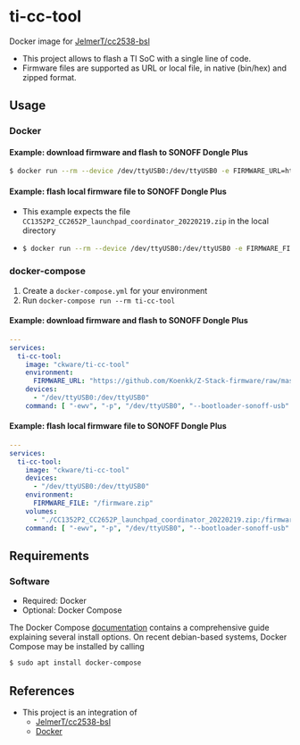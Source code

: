 # ti-cc-tool
Docker image for [JelmerT/cc2538-bsl](https://github.com/JelmerT/cc2538-bsl)

* This project allows to flash a TI SoC with a single line of code.
* Firmware files are supported as URL or local file, in native (bin/hex) and zipped format.

## Usage
### Docker
#### Example: download firmware and flash to SONOFF Dongle Plus
```sh
$ docker run --rm --device /dev/ttyUSB0:/dev/ttyUSB0 -e FIRMWARE_URL=https://github.com/Koenkk/Z-Stack-firmware/raw/master/coordinator/Z-Stack_3.x.0/bin/CC1352P2_CC2652P_launchpad_coordinator_20220219.zip ckware/ti-cc-tool -ewv -p /dev/ttyUSB0 --bootloader-sonoff-usb
```

#### Example: flash local firmware file to SONOFF Dongle Plus
* This example expects the file `CC1352P2_CC2652P_launchpad_coordinator_20220219.zip` in the local directory
* ```sh
  $ docker run --rm --device /dev/ttyUSB0:/dev/ttyUSB0 -e FIRMWARE_FILE=CC1352P2_CC2652P_launchpad_coordinator_20220219.zip ckware/ti-cc-tool -ewv -p /dev/ttyUSB0 --bootloader-sonoff-usb
  ```

### docker-compose
1. Create a `docker-compose.yml` for your environment
1. Run `docker-compose run --rm ti-cc-tool`

#### Example: download firmware and flash to SONOFF Dongle Plus
```yaml
---
services:
  ti-cc-tool:
    image: "ckware/ti-cc-tool"
    environment:
      FIRMWARE_URL: "https://github.com/Koenkk/Z-Stack-firmware/raw/master/coordinator/Z-Stack_3.x.0/bin/CC1352P2_CC2652P_launchpad_coordinator_20220219.zip"
    devices:
      - "/dev/ttyUSB0:/dev/ttyUSB0"
    command: [ "-ewv", "-p", "/dev/ttyUSB0", "--bootloader-sonoff-usb" ]
```

#### Example: flash local firmware file to SONOFF Dongle Plus
```yaml
---
services:
  ti-cc-tool:
    image: "ckware/ti-cc-tool"
    devices:
      - "/dev/ttyUSB0:/dev/ttyUSB0"
    environment:
      FIRMWARE_FILE: "/firmware.zip"
    volumes:
      - "./CC1352P2_CC2652P_launchpad_coordinator_20220219.zip:/firmware.zip"
    command: [ "-ewv", "-p", "/dev/ttyUSB0", "--bootloader-sonoff-usb" ]

```

## Requirements
### Software
* Required: Docker
* Optional: Docker Compose

The Docker Compose [documentation](https://docs.docker.com/compose/install/)
contains a comprehensive guide explaining several install options. On recent debian-based systems, Docker Compose may be installed by calling
  ```sh
  $ sudo apt install docker-compose
  ```

## References
* This project is an integration of
  * [JelmerT/cc2538-bsl](https://github.com/JelmerT/cc2538-bsl)
  * [Docker](https://www.docker.com)
